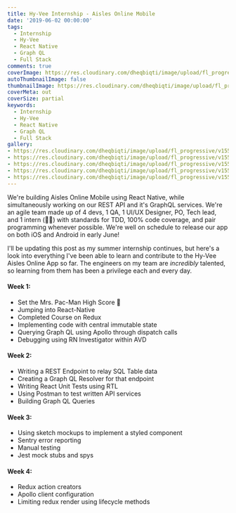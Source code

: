 ```yaml
---
title: Hy-Vee Internship - Aisles Online Mobile
date: '2019-06-02 00:00:00'
tags:
  - Internship
  - Hy-Vee
  - React Native
  - Graph QL
  - Full Stack
comments: true
coverImage: https://res.cloudinary.com/dheqbiqti/image/upload/fl_progressive/v1559613462/Projects/HyVee/hy-vee-it-corporate-office-1.jpg
autoThumbnailImage: false
thumbnailImage: https://res.cloudinary.com/dheqbiqti/image/upload/fl_progressive,r_50:5/v1559613267/Projects/HyVee/HyveeBanner.jpg
coverMeta: out
coverSize: partial
keywords:
  - Internship
  - Hy-Vee
  - React Native
  - Graph QL
  - Full Stack
gallery:
- https://res.cloudinary.com/dheqbiqti/image/upload/fl_progressive/v1559613419/Projects/HyVee/hy-vee-it-corporate-office-21.jpg
- https://res.cloudinary.com/dheqbiqti/image/upload/fl_progressive/v1559613485/Projects/HyVee/ows_152123581830646.jpg
- https://res.cloudinary.com/dheqbiqti/image/upload/fl_progressive/v1559613462/Projects/HyVee/hy-vee-it-corporate-office-1.jpg
- https://res.cloudinary.com/dheqbiqti/image/upload/fl_progressive/v1559613548/Projects/HyVee/HST-3-2.jpg
- https://res.cloudinary.com/dheqbiqti/image/upload/fl_progressive/v1559613518/Projects/HyVee/636385330571006441-080917-hyvee-HST-it-centerRWHITE1306.jpg
---
```


We're building Aisles Online Mobile using React Native, while simultaneously working on our REST API and it's GraphQL services. We're an agile team made up of 4 devs, 1 QA, 1 UI/UX Designer, PO, Tech lead, and 1 intern (👋😄) with standards for TDD, 100% code coverage, and pair programming whenever possible. We're well on schedule to release our app on both iOS and Android in early June!</br>
<!-- more --> 

I'll be updating this post as my summer internship continues, but here's a look into everything I've been able to learn and contribute to the Hy-Vee Aisles Online App so far. The engineers on my team are *incredibly* talented, so learning from them has been a privilege each and every day.

#### Week 1:
* Set the Mrs. Pac-Man High Score 👾
* Jumping into React-Native
* Completed Course on Redux 
* Implementing code with central immutable state
* Querying Graph QL using Apollo through dispatch calls
* Debugging using RN Investigator within AVD

#### Week 2:
* Writing a REST Endpoint to relay SQL Table data
* Creating a Graph QL Resolver for that endpoint
* Writing React Unit Tests using RTL
* Using Postman to test written API services
* Building Graph QL Queries

#### Week 3:
* Using sketch mockups to implement a styled component
* Sentry error reporting
* Manual testing
* Jest mock stubs and spys

#### Week 4:
* Redux action creators
* Apollo client configuration
* Limiting redux render using lifecycle methods

</br>